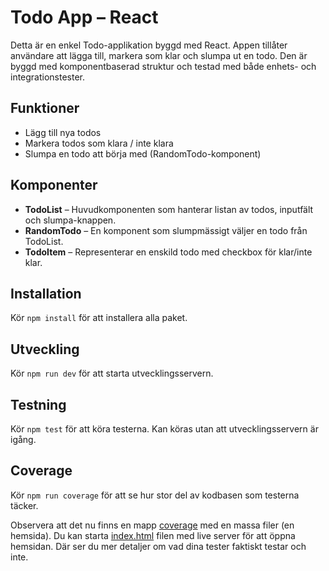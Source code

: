 # Todo App – React

Detta är en enkel Todo-applikation byggd med React. Appen tillåter användare att lägga till, markera som klar och slumpa ut en todo. Den är byggd med komponentbaserad struktur och testad med både enhets- och integrationstester.

## Funktioner

- Lägg till nya todos
- Markera todos som klara / inte klara
- Slumpa en todo att börja med (RandomTodo-komponent)

## Komponenter

- **TodoList** – Huvudkomponenten som hanterar listan av todos, inputfält och slumpa-knappen.  
- **RandomTodo** – En komponent som slumpmässigt väljer en todo från TodoList.  
- **TodoItem** – Representerar en enskild todo med checkbox för klar/inte klar. 

## Installation

Kör `npm install` för att installera alla paket.

## Utveckling

Kör `npm run dev` för att starta utvecklingsservern.

## Testning

Kör `npm test` för att köra testerna. Kan köras utan att utvecklingsservern är igång.

## Coverage

Kör `npm run coverage` för att se hur stor del av kodbasen som testerna täcker.

Observera att det nu finns en mapp [coverage](./coverage) med en massa filer (en hemsida). Du kan starta [index.html](./coverage/index.html) filen med live server för att öppna hemsidan. Där ser du mer detaljer om vad dina tester faktiskt testar och inte.
